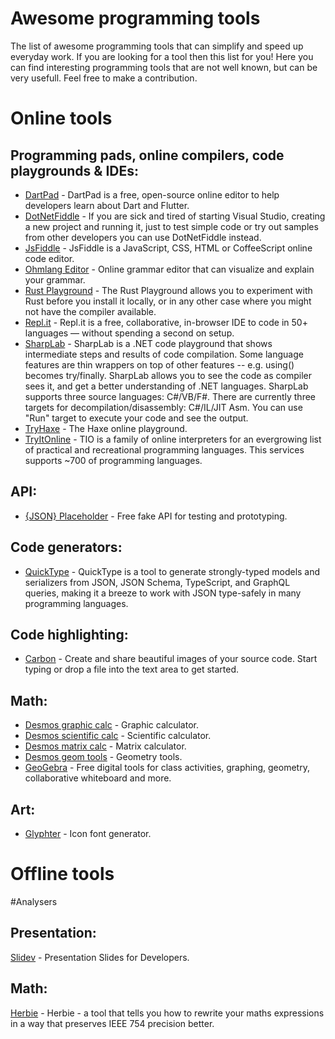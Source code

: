 # Awesome programming tools
The list of awesome programming tools that can simplify and speed up everyday work. If you are looking for a tool then this list for you! Here you can find interesting programming tools that are not well known, but can be very usefull. Feel free to make a contribution.

# Online tools
## Programming pads, online compilers, code playgrounds & IDEs:
- [DartPad](https://dartpad.dev/) - DartPad is a free, open-source online editor to help developers learn about Dart and Flutter. 
- [DotNetFiddle](https://dotnetfiddle.net/) - If you are sick and tired of starting Visual Studio, creating a new project and running it, just to test simple code or try out samples from other developers you can use DotNetFiddle instead.
- [JsFiddle](https://jsfiddle.net/) - JsFiddle is a JavaScript, CSS, HTML or CoffeeScript online code editor.
- [Ohmlang Editor](https://ohmlang.github.io/editor/) - Online grammar editor that can visualize and explain your grammar.
- [Rust Playground](https://play.rust-lang.org/) - The Rust Playground allows you to experiment with Rust before you install it locally, or in any other case where you might not have the compiler available.
- [Repl.it](https://repl.it/) - Repl.it is a free, collaborative, in-browser IDE to code in 50+ languages — without spending a second on setup.
- [SharpLab](https://sharplab.io) - SharpLab is a .NET code playground that shows intermediate steps and results of code compilation. Some language features are thin wrappers on top of other features -- e.g. using() becomes try/finally. SharpLab allows you to see the code as compiler sees it, and get a better understanding of .NET languages. SharpLab supports three source languages: C#/VB/F#. There are currently three targets for decompilation/disassembly: C#/IL/JIT Asm. You can use "Run" target to execute your code and see the output.
- [TryHaxe](https://try.haxe.org/) - The Haxe online playground.
- [TryItOnline](https://tio.run/) - TIO is a family of online interpreters for an evergrowing list of practical and recreational programming languages. This services supports ~700 of programming languages.

## API:
- [{JSON} Placeholder](https://jsonplaceholder.typicode.com/) - Free fake API for testing and prototyping.

## Code generators:
- [QuickType](https://app.quicktype.io/) - QuickType is a tool to generate strongly-typed models and serializers from JSON, JSON Schema, TypeScript, and GraphQL queries, making it a breeze to work with JSON type-safely in many programming languages.

## Code highlighting:
- [Carbon](https://carbon.now.sh/) - Create and share beautiful images of your source code.
Start typing or drop a file into the text area to get started.

## Math:
- [Desmos graphic calc](https://www.desmos.com/calculator) - Graphic calculator.
- [Desmos scientific calc](https://www.desmos.com/scientific) - Scientific calculator.
- [Desmos matrix calc](https://www.desmos.com/matrix) - Matrix calculator.
- [Desmos geom tools](https://www.desmos.com/geometry) - Geometry tools.
- [GeoGebra](https://www.geogebra.org/calculator) - Free digital tools for class activities, graphing, geometry, collaborative whiteboard and more.

## Art:
- [Glyphter](https://glyphter.com) - Icon font generator.

# Offline tools

#Analysers

## Presentation:
[Slidev](https://sli.dev) - Presentation Slides for Developers.

## Math:
[Herbie](https://herbie.uwplse.org/demo/) - Herbie - a tool that tells you how to rewrite your maths expressions in a way that preserves IEEE 754 precision better.
